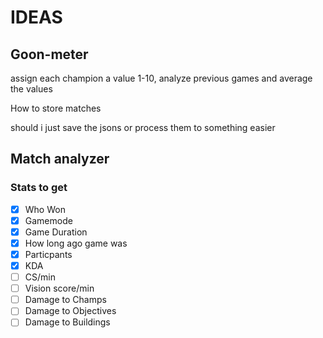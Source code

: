 # IDEAS

## Goon-meter

assign each champion a value 1-10, analyze previous games and average the values


How to store matches

should i just save the jsons
or process them to something easier


## Match analyzer

### Stats to get
- [x] Who Won
- [x] Gamemode
- [x] Game Duration
- [x] How long ago game was
- [x] Particpants
- [x] KDA
- [ ] CS/min
- [ ] Vision score/min
- [ ] Damage to Champs
- [ ] Damage to Objectives
- [ ] Damage to Buildings